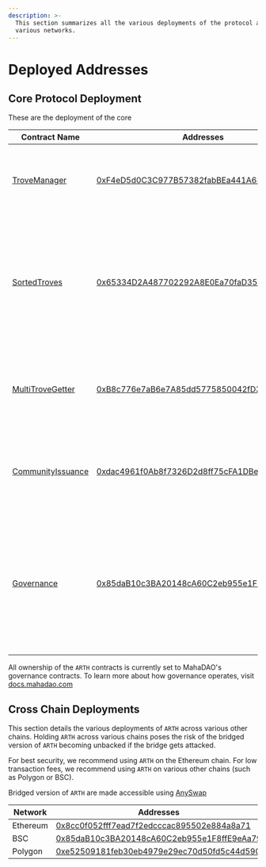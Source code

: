 ```yaml
---
description: >-
  This section summarizes all the various deployments of the protocol across the
  various networks.
---
```


# Deployed Addresses

## Core Protocol Deployment

These are the deployment of the core



| Contract Name                                                                                                          | Addresses                                                                                                                  | Description                                                                                                                               |
| ---------------------------------------------------------------------------------------------------------------------- | -------------------------------------------------------------------------------------------------------------------------- | ----------------------------------------------------------------------------------------------------------------------------------------- |
| [TroveManager](https://github.com/MahaDAO/arth-core/blob/main/packages/contracts/contracts/TroveManager.sol)           | [0xF4eD5d0C3C977B57382fabBEa441A63FAaF843d3](https://etherscan.io/address/0xF4eD5d0C3C977B57382fabBEa441A63FAaF843d3#code) | A helper contract that handles redemptions, liquidations and frontend fees                                                                |
| [SortedTroves](https://github.com/MahaDAO/arth-core/blob/main/packages/contracts/contracts/SortedTroves.sol)           | [0x65334D2A487702292A8E0Ea70faD35Cb3E820A3D](https://etherscan.io/address/0x65334D2A487702292A8E0Ea70faD35Cb3E820A3D)      | A doubly linked list that maintains a list of all loans, ordered according to their current nominal individual collateral ratio (NICR)    |
| [MultiTroveGetter](https://github.com/MahaDAO/arth-core/blob/main/packages/contracts/contracts/MultiTroveGetter.sol)   | [0xB8c776e7aB6e7A85dd5775850042fD3A22538D9D](https://etherscan.io/address/0xB8c776e7aB6e7A85dd5775850042fD3A22538D9D#code) | A helper contract used by the frontend to fetch multiple troves in one call                                                               |
| [CommunityIssuance](https://github.com/MahaDAO/arth-core/blob/main/packages/contracts/contracts/CommunityIssuance.sol) | [0xdac4961f0Ab8f7326D2d8ff75cFA1DBe29d558EC](https://etherscan.io/address/0xdac4961f0Ab8f7326D2d8ff75cFA1DBe29d558EC#code) | An issuance contract that gives out MAHA to stability pool providers across a 30 day period.                                              |
| [Governance](https://github.com/MahaDAO/arth-core/blob/main/packages/contracts/contracts/Governance.sol)               | [0x85daB10c3BA20148cA60C2eb955e1F8ffE9eAa79](https://etherscan.io/address/0x85daB10c3BA20148cA60C2eb955e1F8ffE9eAa79#code) | A settings contract that controls various parameters of the protocol (such as enabling stability fees). Meant to be changed by governance |

All ownership of the `ARTH` contracts is currently set to MahaDAO's governance contracts. To learn more about how governance operates, visit [docs.mahadao.com](https://docs.mahadao.com/)

## Cross Chain Deployments

This section details the various deployments of `ARTH` across various other chains. Holding `ARTH` across various chains poses the risk of the bridged version of `ARTH` becoming unbacked if the bridge gets attacked.

For best security, we recommend using `ARTH` on the Ethereum chain. For low transaction fees, we recommend using `ARTH` on various other chains (such as Polygon or BSC).

Bridged version of `ARTH` are made accessible using [AnySwap](https://anyswap.exchange/)

| Network  | Addresses                                                                                                              |
| -------- | ---------------------------------------------------------------------------------------------------------------------- |
| Ethereum | [0x8cc0f052fff7ead7f2edcccac895502e884a8a71](https://etherscan.io/address/0x8cc0f052fff7ead7f2edcccac895502e884a8a71)  |
| BSC      | ​[0x85daB10c3BA20148cA60C2eb955e1F8ffE9eAa79](https://bscscan.com/token/0x85daB10c3BA20148cA60C2eb955e1F8ffE9eAa79)    |
| Polygon  | [0xe52509181feb30eb4979e29ec70d50fd5c44d590](https://polygonscan.com/token/0xe52509181feb30eb4979e29ec70d50fd5c44d590) |
